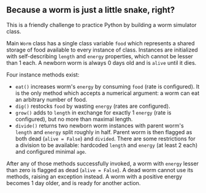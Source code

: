 ## Because a worm is just a little snake, right?

This is a friendly challenge to practice Python by building a worm simulator class.

Main ``Worm`` class has a single class variable ``food`` which represents a shared storage of food available to every instance of class. Instances are initialized with self-describing ``length`` and ``energy`` properties, which cannot be lesser than 1 each. A newborn worm is always 0 days old and is ``alive`` until it dies.

Four instance methods exist:
- ``eat()`` increases worm's ``energy`` by consuming ``food`` (rate is configured). It is the only method which accepts a numerical argument: a worm can eat an arbitrary number of food.
- ``dig()`` restocks ``food`` by wasting ``energy`` (rates are configured).
- ``grow()`` adds to ``length`` in exchange for exactly 1 ``energy`` (rate is configured), but no more than maximal length.
- ``divide()`` returns two newborn worm instances with parent worm's ``length`` and ``energy`` split roughly in half. Parent worm is then flagged as both dead (``alive = False``) and ``divided``. There are some restrictions for a division to be available: hardcoded ``length`` and ``energy`` (at least 2 each) and configured minimal ``age``.

After any of those methods successfully invoked, a worm with ``energy`` lesser than zero is flagged as dead (``alive = False``). A dead worm cannot use its methods, raising an exception instead. A worm with a positive energy becomes 1 day older, and is ready for another action.